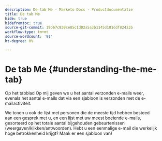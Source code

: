 ```yaml
---
description: De tab Me - Marketo Docs - Productdocumentatie
title: De tab Me
hide: true
hidefromtoc: true
source-git-commit: 19b67c830ce85c1d02a5a3b1145d101ddf82423b
workflow-type: tm+mt
source-wordcount: '91'
ht-degree: 0%

---
```


# De tab Me {#understanding-the-me-tab}

Op het tabblad Op mij geven we u het aantal verzonden e-mails weer, evenals het aantal e-mails dat via een sjabloon is verzonden met de e-mailactiviteit.

We tonen u ook de lijst met personen die de meeste tijd hebben besteed aan een gesprek met u, en een lijst met uw meest boeiende e-mails, gesorteerd op het totale aantal bijgehouden gebeurtenissen (weergaven/klikken/antwoorden). Hebt u een eenmalige e-mail die werkelijk hoge betrokkenheid krijgt? Maak er een sjabloon van!
